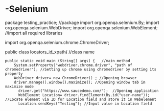 # -Selenium


package testing_practice;     //package 
import org.openqa.selenium.By;
import org.openqa.selenium.WebDriver;
import org.openqa.selenium.WebElement;
                            //import all required libraries

import org.openqa.selenium.chrome.ChromeDriver;

public class locators_id_xpath{    //class name
	
	public static void main (String[] args) {   //main method
		System.setProperty("webdriver.chrome.driver", "path of chromedriver"); //Setting up chrome using chromedriver by setting its property 
		WebDriver driver= new ChromeDriver() ; //Opening browser
		driver.manage().window().maximize(); //Opening window tab in maximize mode
		  driver.get("https://www.saucedemo.com/");  //Opening application
		  WebElement Location= driver.findElement(By.id("user-name")); //Locate element via ID for Location field and store it in Webelement
		  Location.sendKeys("Testing"); //Input value in Location field
